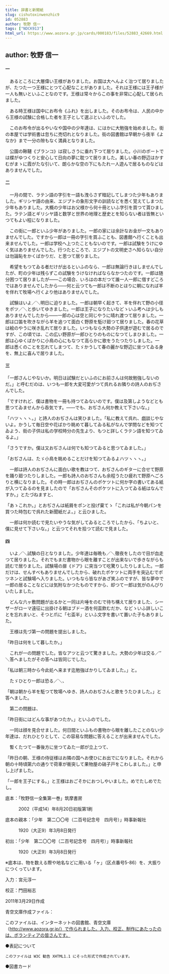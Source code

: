 ```yaml
---
title: 辞書と新聞紙
slug: cishutoxinwenzhic9
id: 052883
author: 牧野 信一
tags: ["NDCK913"]
html_url: https://www.aozora.gr.jp/cards/000183/files/52883_42669.html
---
```


## author: 牧野 信一

#### 一




　あるところに大層偉い王様がありました。お国は大へんよく治つて居りましたが、たつた一つ王様にとつて心配なことがありました。それは王様には王子様が一人も無いといふことなのです。王様は常々からこの事を非常に心配して居られました。

　ある時王様は国中にお布令《ふれ》を出しました。そのお布令は、人民の中から王様の試験に合格した者を王子として選ぶといふのでした。

　このお布令が出るやいなや国中の少年達は、にはかに大勉強を始めました。街の本屋では学術書は忽ちに売切れとなりました。街の図書館は早朝から夜半《よなか》まで一分の隙もなく満員となりました。

　公園の鞦韆《ブランコ》は寂しさうに垂れ下つて居りました。小川のボートでは蝶がゆつくりと安心して日向の夢に耽つて居りました。美しい春の野辺はかすむがまゝに霞がたな引いて、朗らかな空の下にもたれ一人遊んで居るものなどはありませんでした。



#### 二




　一月の間で、ラテン語の字引を一語も洩らさず暗記してしまつた少年もありました。ギリシヤ語の由来、エジプトの象形文字の訓読などを悉く覚えてしまつた少年もありました。大概の少年はお父様から何十冊といふ字引を買つて貰ひました。ラテン語とギリシヤ語と数学と世界の地理と歴史とを知らない者は皆無といつてもよい程になりました。

　この街に一郎といふ少年がありました。一郎の家には余計なお金が一文もありませんでした。ですから一郎は一冊の字引を買ふことも、図書館へ行くことも出来ませんでした。一郎は学校へ上つたこともないのです。一郎は試験をうけにゆく気はありませんでした。行つたところで、エジプトの文明史さへ知らない自分は勿論恥をかくばかりだ、と思つて居りました。

　希望をもつてゐる者だけが出るといふのなら、一郎は無論行きはしませんでしたが、町の少年は残らずこの試験をうけなければならなかつたのです。一郎は随分困つて居りましたが――この場合、いろはの本だつて誰一人一郎に借すどころではありませんでしたから――何と云つても一郎は不断のとほりに朝になれば羊を伴れて牧場へ行くより他はありませんでした。

　試験はいよ／＼明日に迫りました。一郎は朝早く起きて、羊を伴れて野の小径をポツ／＼と歩いてゆきました。一郎は王子になりたいなどゝいふ考へは少しもありませんでしたから――一郎の心は空と同じやうに晴れ渡つて居りました。一郎は口笛を吹きながら羊を追つて面白く野原を駈け廻つて居りました。春の花草は絵のやうに咲き乱れて居りました。いつもなら大勢の子供達が遊むで居るのですが、この頃では、この広い野原が一郎ひとりのものになつてしまひました。一郎は心ゆくばかりに小鳥の心にもなつて高らかに歌をうたつたりしました。一郎は悉くのことを忘れてしまつて、たゞかうして春の麗かな野辺に坐つてゐる身を、無上に喜んで居りました。



#### 三




「一郎さんじやないか。明日は試験だといふのにお前さんは何故勉強しないのだ。」と呼むだのは、いつも一郎を大変可愛がつて呉れるお隣りの詩人のおぢさんでした。

「ですけれど、僕は書物を一冊も持つてゐないのです。僕は及第しようなどとも思つてゐませんから呑気です。――でも、おぢさん何か教えて下さいな。」

「ハツヽヽヽ。」と詩人のおぢさんは笑ひました。「私に教えて呉れ、戯談じやないよ。かうして毎日空や花ばかり眺めて暮してゐる私がなんで学問などを知つてゐよう、街の子供は私の学校時分の先生より、もつと詳しくラテン語を知つてゐるよ。」

「さうですか。僕は又おぢさんは何でも知つてゐると思つてゐました。」

「おぢさんは、たゞ小鳥を眺めることだけを知つてゐるよハツヽヽヽ。」

　一郎は詩人のおぢさんに面白い歌を教はつて、おぢさんのギターに合せて野原を踊り廻つたりしました。一郎も詩人のおぢさんも余程うたひ疲れて野原へごろりと横になりました。その時一郎はおぢさんのポケツトに何か字の書いてある紙が入つてゐるのを見ましたので「おぢさんそのポケツトに入つてゐる紙はなんですか。」とたづねますと、

「あゝこれか。」とおぢさんは紙屑をポンと投げ棄てゝ「これは私が今朝パンを買つた時包むで呉れた新聞紙だよ。」と云ひました。

　一郎は何か読むで見たいやうな気がしてゐるところでしたから、「ちよいと、僕に見せて下さいな。」と云つてそれを拾つて読むで見ました。



#### 四




　いよ／＼試験の日となりました。少年達は毎晩も／＼徹夜をしたので目が血走つて居りました。それでもまだ書物から眼を離すことが出来ないで歩きながらも読むで居りました。試験場の扉《ドア》に突当つて吃驚りしたりしました。一郎だけは、せんすべもありませんでしたから、破れたポケツトに両手を突込むでポツネンと試験場へ入りました。いつもなら皆ながあざ笑ふのですが、皆な夢中で一郎の居ることなどには気附なかつたものですから、却つて一郎は気がのんびりいたしました。

　どんな六ヶ敷問題が出るかと一同は片唾をのむで待ち構えて居りました、シーザーがローマ遠征に出掛ける朝はブドー酒を何盃飲むだか、などゝいふ詳しいことを忘れまいと、そつと爪に「七盃半」といふ文字を書いて置いた子もありました。

　王様は先づ第一の問題を提出しました。

「昨日は何をして暮したか。」

　これが一の問題でした。皆なアツと云つて驚きました。大勢の少年は交る／″＼答へましたがその答へは皆同じでした。

「私は朝三時から今此処へ来ます迄勉強ばかりしてゐました。」と。

　たゞひとり一郎は恐る／＼、

「朝は朝から羊を駈つて牧場へゆき、詩人のおぢさんと歌をうたひました。」と答へました。

　第二の問題は、

「昨日街にはどんな事があつたか。」といふのでした。

　一同は顔を見合せました。何日間といふもの書物から眼を離したことのない少年達は、だれひとりとして、この容易な問題に答えることが出来ませんでした。

　暫くたつて一番後方に坐つてゐた一郎が立上つて、

「昨日の朝、王様の侍従様はお隣の国へお使ひにお出でになりました。それから朝の十時頃第六の通りで荷車が衝突して果物屋の硝子戸をこわしました。」と申し上げました。

「一郎を王子にする。」と王様はおごそかにおつしやいました。めでたしめでたし。













底本：「牧野信一全集第一巻」筑摩書房

　　　2002（平成14）年8月20日初版第1刷

底本の親本：「少年　第二〇〇号（二百号記念号　四月号）」時事新報社

　　　1920（大正9）年3月8日発行

初出：「少年　第二〇〇号（二百号記念号　四月号）」時事新報社

　　　1920（大正9）年3月8日発行

※底本は、物を数える際や地名などに用いる「ヶ」（区点番号5-86）を、大振りにつくっています。

入力：宮元淳一

校正：門田裕志

2011年3月29日作成

青空文庫作成ファイル：

このファイルは、インターネットの図書館、青空文庫（http://www.aozora.gr.jp/）で作られました。入力、校正、制作にあたったのは、ボランティアの皆さんです。











●表記について


	このファイルは W3C 勧告 XHTML1.1 にそった形式で作成されています。







●図書カード